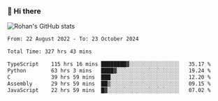### 👋 Hi there 

<!--
**rohznmdev/rohznmdev** is a ✨ _special_ ✨ repository because its `README.md` (this file) appears on your GitHub profile.

Here are some ideas to get you started:

- 🔭 I’m currently working on ...
- 🌱 I’m currently learning Ruby and Ruby on Rails
- 👯 I’m looking to collaborate on ...
- 🤔 I’m looking for help with ...
- 💬 Ask me about ...
- 📫 How to reach me: ...
- 😄 Pronouns: ...
- ⚡ Fun fact: ...
-->
![Rohan's GitHub stats](https://github-readme-stats.vercel.app/api?username=rohznmdev&theme=dark&show_icons=true)

<!--START_SECTION:waka-->

```txt
From: 22 August 2022 - To: 23 October 2024

Total Time: 327 hrs 43 mins

TypeScript    115 hrs 16 mins ████████▓░░░░░░░░░░░░░░░░   35.17 %
Python        63 hrs 3 mins   ████▓░░░░░░░░░░░░░░░░░░░░   19.24 %
C             39 hrs 59 mins  ███░░░░░░░░░░░░░░░░░░░░░░   12.20 %
Assembly      29 hrs 59 mins  ██▒░░░░░░░░░░░░░░░░░░░░░░   09.15 %
JavaScript    22 hrs 59 mins  █▓░░░░░░░░░░░░░░░░░░░░░░░   07.02 %
```

<!--END_SECTION:waka-->
